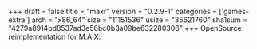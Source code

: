 +++
draft = false
title = "maxr"
version = "0.2.9-1"
categories = ['games-extra']
arch = "x86_64"
size = "11151536"
usize = "35621760"
sha1sum = "4279a8914bd8537ad3e56bc0b3a09be632280306"
+++
OpenSource reimplementation for M.A.X.